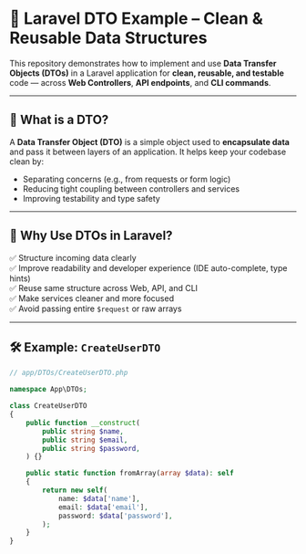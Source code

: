 # 🧱 Laravel DTO Example – Clean & Reusable Data Structures

This repository demonstrates how to implement and use **Data Transfer Objects (DTOs)** in a Laravel application for **clean, reusable, and testable** code — across **Web Controllers**, **API endpoints**, and **CLI commands**.

---

## 📌 What is a DTO?

A **Data Transfer Object (DTO)** is a simple object used to **encapsulate data** and pass it between layers of an application. It helps keep your codebase clean by:

- Separating concerns (e.g., from requests or form logic)
- Reducing tight coupling between controllers and services
- Improving testability and type safety

---

## 🎯 Why Use DTOs in Laravel?

✅ Structure incoming data clearly  
✅ Improve readability and developer experience (IDE auto-complete, type hints)  
✅ Reuse same structure across Web, API, and CLI  
✅ Make services cleaner and more focused  
✅ Avoid passing entire `$request` or raw arrays  

---

## 🛠️ Example: `CreateUserDTO`

```php
// app/DTOs/CreateUserDTO.php

namespace App\DTOs;

class CreateUserDTO
{
    public function __construct(
        public string $name,
        public string $email,
        public string $password,
    ) {}

    public static function fromArray(array $data): self
    {
        return new self(
            name: $data['name'],
            email: $data['email'],
            password: $data['password'],
        );
    }
}
